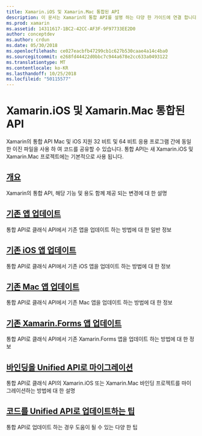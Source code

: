 ```yaml
---
title: Xamarin.iOS 및 Xamarin.Mac 통합된 API
description: 이 문서는 Xamarin의 통합 API를 설명 하는 다양 한 가이드에 연결 합니다. 연결 된 콘텐츠 통합 API의 개요를 제공 하 고 기존 프로젝트를 마이그레이션하는 방법에 설명 합니다.
ms.prod: xamarin
ms.assetid: 14311617-1BC2-42CC-AF3F-9F97733EE2D0
author: conceptdev
ms.author: crdun
ms.date: 05/30/2018
ms.openlocfilehash: ce027eacbfb47299cb1c627b530caae4a14c4ba0
ms.sourcegitcommit: e268fd44422d0bbc7c944a678e2cc633a0493122
ms.translationtype: MT
ms.contentlocale: ko-KR
ms.lasthandoff: 10/25/2018
ms.locfileid: "50115577"
---
```

# <a name="unified-api-for-xamarinios-and-xamarinmac"></a>Xamarin.iOS 및 Xamarin.Mac 통합된 API

Xamarin의 통합 API Mac 및 iOS 지원 32 비트 및 64 비트 응용 프로그램 간에 동일한 이진 파일을 사용 하 여 코드를 공유할 수 있습니다. 통합 API는 새 Xamarin.iOS 및 Xamarin.Mac 프로젝트에는 기본적으로 사용 됩니다.

## <a name="overviewoverviewmd"></a>[개요](overview.md)

Xamarin의 통합 API, 해당 기능 및 용도 함께 제공 되는 변경에 대 한 설명

## <a name="update-existing-appsupdating-appsmd"></a>[기존 앱 업데이트](updating-apps.md)

통합 API로 클래식 API에서 기존 앱을 업데이트 하는 방법에 대 한 일반 정보

## <a name="updating-existing-ios-appsupdating-ios-appsmd"></a>[기존 iOS 앱 업데이트](updating-ios-apps.md)

통합 API로 클래식 API에서 기존 iOS 앱을 업데이트 하는 방법에 대 한 정보

## <a name="updating-existing-mac-appsupdating-mac-appsmd"></a>[기존 Mac 앱 업데이트](updating-mac-apps.md)

통합 API로 클래식 API에서 기존 Mac 앱을 업데이트 하는 방법에 대 한 정보

## <a name="update-existing-xamarinforms-appsupdating-xamarin-forms-appsmd"></a>[기존 Xamarin.Forms 앱 업데이트](updating-xamarin-forms-apps.md)

통합 API로 클래식 API에서 기존 Xamarin.Forms 앱을 업데이트 하는 방법에 대 한 정보

## <a name="migrating-a-binding-to-the-unified-apiupdate-bindingmd"></a>[바인딩을 Unified API로 마이그레이션](update-binding.md)

통합 API로 클래식 API의 Xamarin.iOS 또는 Xamarin.Mac 바인딩 프로젝트를 마이그레이션하는 방법에 대 한 설명

## <a name="tips-for-updating-code-to-the-unified-apiupdating-tipsmd"></a>[코드를 Unified API로 업데이트하는 팁](updating-tips.md)

통합 API로 업데이트 하는 경우 도움이 될 수 있는 다양 한 팁

